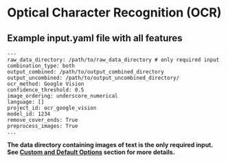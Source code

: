 # Optical Character Recognition (OCR)

## Example input.yaml file with all features
```
---
raw_data_directory: /path/to/raw_data_directory # only required input
combination_type: both 
output_combined: /path/to/output_combined_directory
output_uncombined: /path/to/output_uncombined_directory/
ocr_method: Google Vision
confidence_threshold: 0.5
image_ordering: underscore_numerical
language: []
project_id: ocr_google_vision
model_id: 1234
remove_cover_ends: True
preprocess_images: True
...
```

**The data directory containing images of text is the only required input.  See [Custom and Default Options](https://github.com/patriChiril/miie_beta/blob/main/documentation/developer_documentation/ocr.md) section for more details.**




